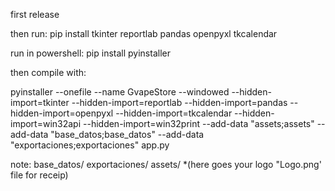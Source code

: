 first release


then  run:
pip install tkinter reportlab pandas openpyxl tkcalendar



run in powershell:
pip install pyinstaller


then compile with:

pyinstaller --onefile --name GvapeStore --windowed --hidden-import=tkinter --hidden-import=reportlab --hidden-import=pandas --hidden-import=openpyxl --hidden-import=tkcalendar --hidden-import=win32api --hidden-import=win32print --add-data "assets;assets" --add-data "base_datos;base_datos" --add-data "exportaciones;exportaciones" app.py




note:
base_datos/
exportaciones/
assets/  *(here goes your logo "Logo.png' file for receip)

